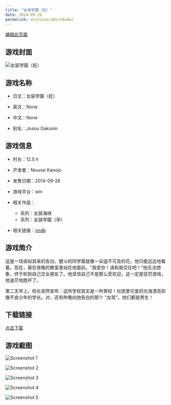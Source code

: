 ```yaml
---
title: "女装学園（妊）"
date: 2014-09-26
permalink: archives/adv/o9udw/
---
```

[编辑此页面](https://github.com/ACG-3/ADV3-source/blob/main/source/_posts/%E5%A5%B3%E8%A3%85%E5%AD%A6%E5%9C%92%EF%BC%88%E5%A6%8A%EF%BC%89.md)

## 游戏封面

![女装学園（妊）](https://pan.timero.xyz/d/onedrive/img_lib_001/%E5%A5%B3%E8%A3%85%E5%AD%A6%E5%9C%92%EF%BC%88%E5%A6%8A%EF%BC%89_cover.avif)


## 游戏名称

- 日文：女装学園（妊）
- 英文：None
- 中文：None

- 别名：Josou Gakunin


## 游戏信息

- 时长：12.5 h
- 开发者：Nounai Kanojo
- 发售日期：2014-09-26
- 游戏平台：win
- 相关作品：
   - 系列：女装海峡
   - 系列：女装学園（孕）

- 相关链接：[vndb](https://vndb.org/v15446)


## 游戏简介

这是一场突如其来的告白。健斗的同学葵就像一朵遥不可及的花，他只能远远地看着。现在，葵在夜晚的教室里站在他面前。"我爱你！请和我交往吧！"他无法想象，终于轮到自己交女朋友了。他坚信自己不是那么受欢迎，这一定是惩罚游戏，他迷茫地跑开了。

第二天早上，校长突然宣布：这所学校其实是一所男校！社团里可爱的光海漂亮却像不良少年的学长。对，还有昨晚向他告白的那个 "女孩"。他们都是男生！




## 下载链接

[点击下载](https://pan.timero.xyz/onedrive/adv_lib_001/%E5%A5%B3%E8%A3%85%E5%AD%A6%E5%9C%92%EF%BC%88%E5%A6%8A%EF%BC%89)


## 游戏截图


![Screenshot 1](https://pan.timero.xyz/d/onedrive/img_lib_001/%E5%A5%B3%E8%A3%85%E5%AD%A6%E5%9C%92%EF%BC%88%E5%A6%8A%EF%BC%89_Screenshot_1.avif)

![Screenshot 2](https://pan.timero.xyz/d/onedrive/img_lib_001/%E5%A5%B3%E8%A3%85%E5%AD%A6%E5%9C%92%EF%BC%88%E5%A6%8A%EF%BC%89_Screenshot_2.avif)

![Screenshot 3](https://pan.timero.xyz/d/onedrive/img_lib_001/%E5%A5%B3%E8%A3%85%E5%AD%A6%E5%9C%92%EF%BC%88%E5%A6%8A%EF%BC%89_Screenshot_3.avif)

![Screenshot 4](https://pan.timero.xyz/d/onedrive/img_lib_001/%E5%A5%B3%E8%A3%85%E5%AD%A6%E5%9C%92%EF%BC%88%E5%A6%8A%EF%BC%89_Screenshot_4.avif)

![Screenshot 5](https://pan.timero.xyz/d/onedrive/img_lib_001/%E5%A5%B3%E8%A3%85%E5%AD%A6%E5%9C%92%EF%BC%88%E5%A6%8A%EF%BC%89_Screenshot_5.avif)


